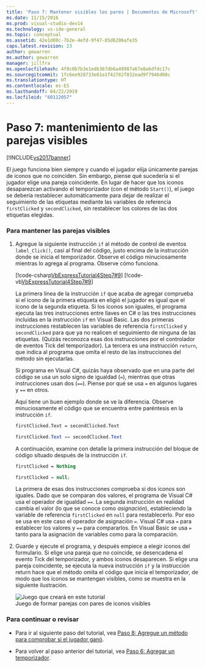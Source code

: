 ```yaml
---
title: 'Paso 7: Mantener visibles los pares | Documentos de Microsoft'
ms.date: 11/15/2016
ms.prod: visual-studio-dev14
ms.technology: vs-ide-general
ms.topic: conceptual
ms.assetid: 42e1d08c-7b2e-4efd-9f47-85d6206afe35
caps.latest.revision: 23
author: gewarren
ms.author: gewarren
manager: jillfra
ms.openlocfilehash: 4f0c0b7b3e1edb367db6a49987a67e8a6dfdc17c
ms.sourcegitcommit: 1fc6ee928733e61a1f42782f832ead9f7946d00c
ms.translationtype: HT
ms.contentlocale: es-ES
ms.lasthandoff: 04/22/2019
ms.locfileid: "60112057"
---
```

# <a name="step-7-keep-pairs-visible"></a>Paso 7: mantenimiento de las parejas visibles
[!INCLUDE[vs2017banner](../includes/vs2017banner.md)]

El juego funciona bien siempre y cuando el jugador elija únicamente parejas de iconos que no coinciden. Sin embargo, piense qué sucedería si el jugador elige una pareja coincidente. En lugar de hacer que los iconos desaparezcan activando el temporizador (con el método `Start()`), el juego se debería restablecer automáticamente para dejar de realizar el seguimiento de las etiquetas mediante las variables de referencia `firstClicked` y `secondClicked`, sin restablecer los colores de las dos etiquetas elegidas.  
  
### <a name="to-keep-pairs-visible"></a>Para mantener las parejas visibles  
  
1. Agregue la siguiente instrucción `if` al método de control de eventos `label_Click()`, casi al final del código, justo encima de la instrucción donde se inicia el temporizador. Observe el código minuciosamente mientras lo agrega al programa. Observe cómo funciona.  
  
     [!code-csharp[VbExpressTutorial4Step7#9](../snippets/csharp/VS_Snippets_VBCSharp/vbexpresstutorial4step7/cs/form1.cs#9)]
     [!code-vb[VbExpressTutorial4Step7#9](../snippets/visualbasic/VS_Snippets_VBCSharp/vbexpresstutorial4step7/vb/form1.vb#9)]  
  
     La primera línea de la instrucción `if` que acaba de agregar comprueba si el icono de la primera etiqueta en eligió el jugador es igual que el icono de la segunda etiqueta. Si los iconos son iguales, el programa ejecuta las tres instrucciones entre llaves en C# o las tres instrucciones incluidas en la instrucción `if` en Visual Basic. Las dos primeras instrucciones restablecen las variables de referencia `firstClicked` y `secondClicked` para que ya no realicen el seguimiento de ninguna de las etiquetas. (Quizás reconozca esas dos instrucciones por el controlador de eventos Tick del temporizador). La tercera es una instrucción `return`, que indica al programa que omita el resto de las instrucciones del método sin ejecutarlas.  
  
     Si programa en Visual C#, quizás haya observado que en una parte del código se usa un solo signo de igualdad (`=`), mientras que otras instrucciones usan dos (`==`). Piense por qué se usa `=` en algunos lugares y `==` en otros.  
  
     Aquí tiene un buen ejemplo donde se ve la diferencia. Observe minuciosamente el código que se encuentra entre paréntesis en la instrucción `if`.  
  
    ```vb  
    firstClicked.Text = secondClicked.Text  
    ```  
  
    ```csharp  
    firstClicked.Text == secondClicked.Text  
    ```  
  
     A continuación, examine con detalle la primera instrucción del bloque de código situado después de la instrucción `if`.  
  
    ```vb  
    firstClicked = Nothing  
    ```  
  
    ```csharp  
    firstClicked = null;  
    ```  
  
     La primera de esas dos instrucciones comprueba si dos iconos son iguales. Dado que se comparan dos valores, el programa de Visual C# usa el operador de igualdad `==`. La segunda instrucción en realidad cambia el valor (lo que se conoce como *asignación*), estableciendo la variable de referencia `firstClicked` en `null` para restablecerlo. Por eso se usa en este caso el operador de asignación `=`. Visual C# usa `=` para establecer los valores y `==` para compararlos. En Visual Basic se usa `=` tanto para la asignación de variables como para la comparación.  
  
2. Guarde y ejecute el programa, y después empiece a elegir iconos del formulario. Si elige una pareja que no coincide, se desencadena el evento Tick del temporizador, y ambos iconos desaparecen. Si elige una pareja coincidente, se ejecuta la nueva instrucción `if` y la instrucción return hace que el método omita el código que inicia el temporizador, de modo que los iconos se mantengan visibles, como se muestra en la siguiente ilustración.  
  
     ![Juego que creará en este tutorial](../ide/media/express-finishedgame.png "Express_FinishedGame")  
Juego de formar parejas con pares de iconos visibles  
  
### <a name="to-continue-or-review"></a>Para continuar o revisar  
  
- Para ir al siguiente paso del tutorial, vea [Paso 8: Agregue un método para comprobar si el jugador ganó](../ide/step-8-add-a-method-to-verify-whether-the-player-won.md).  
  
- Para volver al paso anterior del tutorial, vea [Paso 6: Agregar un temporizador](../ide/step-6-add-a-timer.md).
